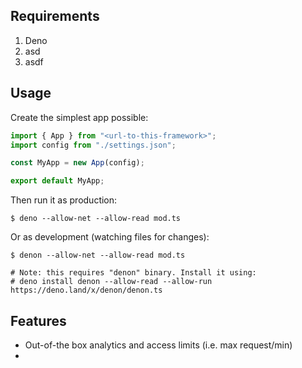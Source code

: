## Requirements

1. Deno
2. asd
3. asdf

## Usage

Create the simplest app possible:

```typescript
import { App } from "<url-to-this-framework>";
import config from "./settings.json";

const MyApp = new App(config);

export default MyApp;
```

Then run it as production:

```
$ deno --allow-net --allow-read mod.ts
```

Or as development (watching files for changes):

```
$ denon --allow-net --allow-read mod.ts

# Note: this requires "denon" binary. Install it using:
# deno install denon --allow-read --allow-run https://deno.land/x/denon/denon.ts
```

## Features

- Out-of-the box analytics and access limits (i.e. max request/min)
- 
